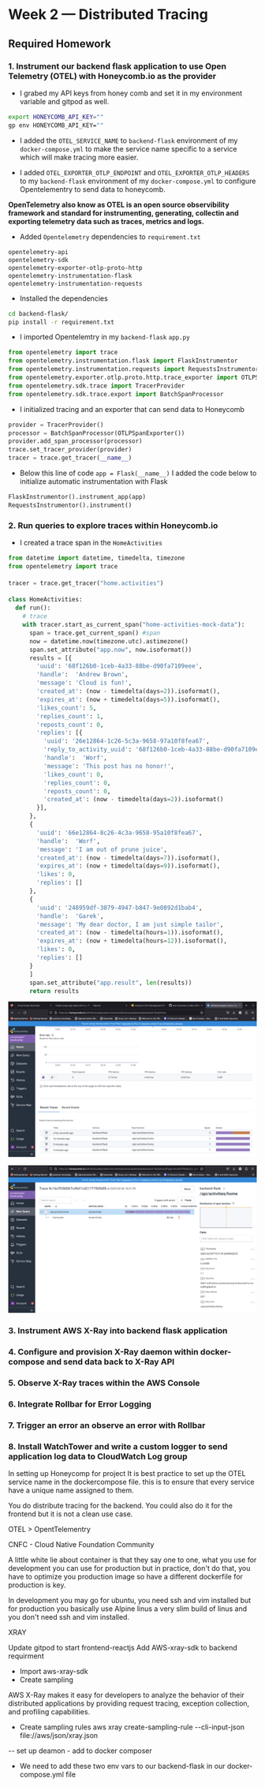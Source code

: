 # Week 2 — Distributed Tracing

## Required Homework

### 1. Instrument our backend flask application to use Open Telemetry (OTEL) with Honeycomb.io as the provider

- I grabed my API keys from honey comb and set it in my environment variable and gitpod as well.
```sh
export HONEYCOMB_API_KEY=""
gp env HONEYCOMB_API_KEY=""
```
- I added the `OTEL_SERVICE_NAME` to `backend-flask` environment of my `docker-compose.yml` to make the service name specific to a service which will make tracing more easier.

- I added `OTEL_EXPORTER_OTLP_ENDPOINT` and `OTEL_EXPORTER_OTLP_HEADERS` to my `backend-flask` environment of my `docker-compose.yml` to configure Opentelementry to send data to honeycomb.

**OpenTelemetry also know as OTEL is an open source observibility framework and standard for instrumenting, generating, collectin and exporting telemetry data such as traces, metrics and logs.**

- Added `Opentelemetry` dependencies to `requirement.txt`
```
opentelemetry-api 
opentelemetry-sdk 
opentelemetry-exporter-otlp-proto-http 
opentelemetry-instrumentation-flask 
opentelemetry-instrumentation-requests
```
- Installed the dependencies
```sh
cd backend-flask/
pip install -r requirement.txt
```

- I imported Opentelemtry in my `backend-flask` `app.py`
```py
from opentelemetry import trace
from opentelemetry.instrumentation.flask import FlaskInstrumentor
from opentelemetry.instrumentation.requests import RequestsInstrumentor
from opentelemetry.exporter.otlp.proto.http.trace_exporter import OTLPSpanExporter
from opentelemetry.sdk.trace import TracerProvider
from opentelemetry.sdk.trace.export import BatchSpanProcessor
```

- I initialized tracing and an exporter that can send data to Honeycomb
```py
provider = TracerProvider()
processor = BatchSpanProcessor(OTLPSpanExporter())
provider.add_span_processor(processor)
trace.set_tracer_provider(provider)
tracer = trace.get_tracer(__name__)
```

- Below this line of code `app = Flask(__name__)` I added the code below to initialize automatic instrumentation with Flask

```py
FlaskInstrumentor().instrument_app(app)
RequestsInstrumentor().instrument()
```


### 2. Run queries to explore traces within Honeycomb.io

- I created a trace span in the `HomeActivities`

```py
from datetime import datetime, timedelta, timezone
from opentelemetry import trace

tracer = trace.get_tracer("home.activities")

class HomeActivities:
  def run():
    # trace
    with tracer.start_as_current_span("home-activities-mock-data"):
      span = trace.get_current_span() #span
      now = datetime.now(timezone.utc).astimezone()
      span.set_attribute("app.now", now.isoformat())
      results = [{
        'uuid': '68f126b0-1ceb-4a33-88be-d90fa7109eee',
        'handle':  'Andrew Brown',
        'message': 'Cloud is fun!',
        'created_at': (now - timedelta(days=2)).isoformat(),
        'expires_at': (now + timedelta(days=5)).isoformat(),
        'likes_count': 5,
        'replies_count': 1,
        'reposts_count': 0,
        'replies': [{
          'uuid': '26e12864-1c26-5c3a-9658-97a10f8fea67',
          'reply_to_activity_uuid': '68f126b0-1ceb-4a33-88be-d90fa7109eee',
          'handle':  'Worf',
          'message': 'This post has no honor!',
          'likes_count': 0,
          'replies_count': 0,
          'reposts_count': 0,
          'created_at': (now - timedelta(days=2)).isoformat()
        }],
      },
      {
        'uuid': '66e12864-8c26-4c3a-9658-95a10f8fea67',
        'handle':  'Worf',
        'message': 'I am out of prune juice',
        'created_at': (now - timedelta(days=7)).isoformat(),
        'expires_at': (now + timedelta(days=9)).isoformat(),
        'likes': 0,
        'replies': []
      },
      {
        'uuid': '248959df-3079-4947-b847-9e0892d1bab4',
        'handle':  'Garek',
        'message': 'My dear doctor, I am just simple tailor',
        'created_at': (now - timedelta(hours=1)).isoformat(),
        'expires_at': (now + timedelta(hours=12)).isoformat(),
        'likes': 0,
        'replies': []
      }
      ]
      span.set_attribute("app.result", len(results))
      return results
```

![honeycomb](./assets/honeycomb-span.png)

![honeycomb](./assets/honeycomb-span2.png)






### 3. Instrument AWS X-Ray into backend flask application


### 4. Configure and provision X-Ray daemon within docker-compose and send data back to X-Ray API


### 5. Observe X-Ray traces within the AWS Console

### 6. Integrate Rollbar for Error Logging


### 7. Trigger an error an observe an error with Rollbar


### 8. Install WatchTower and write a custom logger to send application log data to CloudWatch Log group


In setting up Honeycomp for project
It is best practice to set up the OTEL service name in the dockercompose file. this is to ensure that every service have a unique name assigned to them.

You do distribute tracing for the backend.
You could also do it for the frontend but it is not a clean use case.

OTEL > OpentTelementry

CNFC - Cloud Native Foundation Community

A little white lie about container is that they say one to one, 
what you use for development you can use for production
but in practice, don't do that, you have to optimize you production image so have a different dockerfile for production is key.

In development you may go for ubuntu, you need ssh and vim installed 
but for production you basically use Alpine linus a very slim build of linus and you don't need ssh and vim installed.

XRAY

Update gitpod to start frontend-reactjs
Add AWS-xray-sdk to backend requirment
- Import aws-xray-sdk
- Create sampling

AWS X-Ray makes it easy for developers to analyze the behavior of their distributed applications by providing request tracing, exception collection, and profiling capabilities.

- Create sampling rules
aws xray create-sampling-rule --cli-input-json file://aws/json/xray.json

-- set up deamon - add to docker composer

- We need to add these two env vars to our backend-flask in our docker-compose.yml file